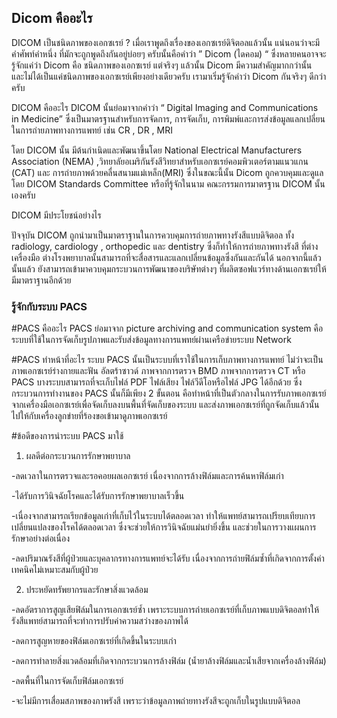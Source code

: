 ## Dicom คืออะไร

DICOM  เป็นชนิดภาพของเอกซเรย์ ?
เมื่อเราพูดถึงเรื่องของเอกซเรย์ดิจิตอลแล้วนั้น แน่นอนว่าจะมีคำศัพท์คำหนึ่ง
ที่มักจะถูกพูดถึงกันอยู่บ่อยๆ ครับนั้นคือคำว่า ” Dicom (ไดคอม) “ ซึ่งหลายคนอาจจะรู้จักแค่ว่า
Dicom คือ ชนิดภาพของเอกซเรย์ แต่จริงๆ แล้วนั้น Dicom มีความสำคัญมากกว่านั้น
และไม่ได้เป็นแค่ชนิดภาพของเอกซเรย์เพียงอย่างเดียวครับ เรามาเริ่มรู้จักคำว่า Dicom กันจริงๆ ดีกว่าครับ

 

DICOM  คืออะไร
DICOM นั้นย่อมาจากคำว่า “ Digital Imaging and Communications in Medicine”
ซึ่งเป็นมาตรฐานสำหรับการจัดการ, การจัดเก็บ, การพิมพ์และการส่งข้อมูลแลกเปลี่ยน
ในการถ่ายภาพทางการแพทย์ เช่น CR , DR , MRI

โดย DICOM นั้น มีต้นกำเนิดและพัฒนาขึ้นโดย National Electrical Manufacturers Association
(NEMA) ,วิทยาลัยอเมริกันรังสีวิทยาสำหรับเอกซเรย์คอมพิวเตอร์ตามแนวแกน (CAT) และ
การถ่ายภาพด้วยคลื่นสนามแม่เหล็ก(MRI) ซึ่งในขณะนี้นั้น Dicom ถูกควบคุมและดูแลโดย
DICOM Standards Committee หรือที่รู้จักในนาม คณะกรรมการมาตรฐาน DICOM นั้นเองครับ

 

DICOM  มีประโยชน์อย่างไร
 

ปัจจุบัน DICOM ถูกนำมาเป็นมาตราฐานในการควบคุมการถ่ายภาพทางรังสีแบบดิจิตอล
ทั้ง radiology, cardiology , orthopedic และ dentistry ซึ่งก็ทำให้การถ่ายภาพทางรังสี
ที่ต่างเครื่องมือ ต่างโรงพยาบาลนั้นสามารถที่จะสื่อสารและแลกเปลี่ยนข้อมูลซึ่งกันและกันได้
นอกจากนี้แล้วนั้นแล้ว ยังสามารถเข้ามาควบคุมกระบวนการพัฒนาของบริษัทต่างๆ
ที่ผลิตซอฟแวร์ทางด้านเอกซเรย์ให้มีมาตราฐานอีกด้วย

### รู้จักกับระบบ PACS

#PACS คืออะไร
PACS ย่อมาจาก picture archiving and communication system คือ ระบบที่ใช้ในการจัดเก็บรูปภาพและรับส่งข้อมูลทางการแพทย์ผ่านเครือข่ายระบบ Network

#PACS ทำหน้าที่อะไร
ระบบ PACS นั้นเป็นระบบที่เราใช้ในการเก็บภาพทางการแพทย์ ไม่ว่าจะเป็นภาพเอกซเรย์ร่างกายและฟัน อัลตร้าซาวด์ ภาพจากการตรวจ BMD ภาพจากการตรวจ CT หรือ PACS บางระบบสามารถที่จะเก็บไฟล์ PDF ไฟล์เสียง ไฟล์วีดีโอหรือไฟล์ JPG ได้อีกด้วย ซึ่งกระบวนการทำงานของ PACS นั้นก็มีเพียง 2 ขั้นตอน คือทำหน้าที่เป็นตัวกลางในการรับภาพเอกซเรย์จากเครื่องมือเอกซเรย์เพื่อจัดเก็บลงบนพื้นที่จัดเก็บของระบบ และส่งภาพเอกซเรย์ที่ถูกจัดเก็บแล้วนั้นไปให้กับเครื่องลูกข่ายที่ร้องขอเข้ามาดูภาพเอกซเรย์

#ข้อดีของการนำระบบ PACS มาใช้
1. ผลดีต่อกระบวนการรักษาพยาบาล

-ลดเวลาในการตรวจและรอคอยผลเอกซเรย์ เนื่องจากการล้างฟิล์มและการค้นหาฟิล์มเก่า

-ได้รับการวินิจฉัยโรคและได้รับการรักษาพยาบาลเร็วขึ้น

-เนื่องจากสามารถเรียกข้อมูลเก่าที่เก็บไว้ในระบบได้ตลอดเวลา ทำให้แพทย์สามารถเปรียบเทียบการเปลี่ยนแปลงของโรคได้ตลอดเวลา ซึ่งจะช่วยให้การวินิจฉัยแม่นยำยิ่งขึ้น และช่วยในการวางแผนการรักษาอย่างต่อเนื่อง

-ลดปริมาณรังสีที่ผู้ป่วยและบุคลากรทางการแพทย์จะได้รับ เนื่องจากการถ่ายฟิล์มซ้ำที่เกิดจากการตั้งค่าเทคนิคไม่เหมาะสมกับผู้ป่วย

2. ประหยัดทรัพยากรและรักษาสิ่งแวดล้อม

-ลดอัตราการสูญเสียฟิล์มในการเอกซเรย์ซ้ำ เพราะระบบการถ่ายเอกซเรย์ที่เก็บภาพแบบดิจิตอลทำให้รังสีแพทย์สามารถที่จะทำการปรับค่าความสว่างของภาพได้

-ลดการสูญหายของฟิล์มเอกซเรย์ที่เกิดขึ้นในระบบเก่า

-ลดการทำลายสิ่งแวดล้อมที่เกิดจากกระบวนการล้างฟิล์ม (น้ำยาล้างฟิล์มและน้ำเสียจากเครื่องล้างฟิล์ม)

-ลดพื้นที่ในการจัดเก็บฟิล์มเอกซเรย์

-จะไม่มีการเสื่อมสภาพของภาพรังสี เพราะว่าข้อมูลภาพถ่ายทางรังสีจะถูกเก็บในรูปแบบดิจิตอล 
